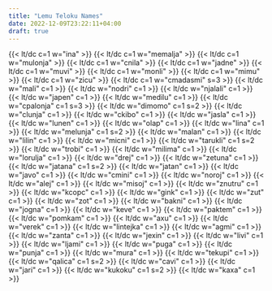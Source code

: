 ```yaml
---
title: "Lemu Teloku Names"
date: 2022-12-09T23:22:11+04:00
draft: true
---
```


{{< lt/dc c=1 w="ina" >}}
{{< lt/dc c=1 w="memalja" >}}
{{< lt/dc c=1 w="mulonja" >}}
{{< lt/dc c=1 w="cnila" >}}
{{< lt/dc c=1 w="jadne" >}}
{{< lt/dc c=1 w="muvi" >}}
{{< lt/dc c=1 w="monli" >}}
{{< lt/dc c=1 w="mimu" >}}
{{< lt/dc c=1 w="zicu" >}}
{{< lt/dc c=1 w="cmadasmi" s=3 >}}
{{< lt/dc w="mali" c=1 >}}
{{< lt/dc w="nodri" c=1 >}}
{{< lt/dc w="njalali" c=1 >}}
{{< lt/dc w="japen" c=1 >}}
{{< lt/dc w="medilu" c=1 >}}
{{< lt/dc w="cpalonja" c=1 s=3 >}}
{{< lt/dc w="dimomo" c=1 s=2 >}}
{{< lt/dc w="clunja" c=1 >}}
{{< lt/dc w="ckibo" c=1 >}}
{{< lt/dc w="jasla" c=1 >}}
{{< lt/dc w="lunen" c=1 >}}
{{< lt/dc w="olap" c=1 >}}
{{< lt/dc w="lina" c=1 >}}
{{< lt/dc w="melunja" c=1 s=2 >}}
{{< lt/dc w="malan" c=1 >}}
{{< lt/dc w="lilin" c=1 >}}
{{< lt/dc w="micni" c=1 >}}
{{< lt/dc w="tarukli" c=1 s=2 >}}
{{< lt/dc w="trobi" c=1 >}}
{{< lt/dc w="milima" c=1 >}}
{{< lt/dc w="lorulja" c=1 >}}
{{< lt/dc w="drej" c=1 >}}
{{< lt/dc w="zetuna" c=1 >}}
{{< lt/dc w="jatana" c=1 s=2 >}}
{{< lt/dc w="jatan" c=1 >}}
{{< lt/dc w="javo" c=1 >}}
{{< lt/dc w="cmini" c=1 >}}
{{< lt/dc w="noroj" c=1 >}}
{{< lt/dc w="alej" c=1 >}}
{{< lt/dc w="misoj" c=1 >}}
{{< lt/dc w="znutru" c=1 >}}
{{< lt/dc w="kcopc" c=1 >}}
{{< lt/dc w="gink" c=1 >}}
{{< lt/dc w="zut" c=1 >}}
{{< lt/dc w="zot" c=1 >}}
{{< lt/dc w="bakni" c=1 >}}
{{< lt/dc w="jogna" c=1 >}}
{{< lt/dc w="keve" c=1 >}}
{{< lt/dc w="paktem" c=1 >}}
{{< lt/dc w="pomkam" c=1 >}}
{{< lt/dc w="axu" c=1 >}}
{{< lt/dc w="verek" c=1 >}}
{{< lt/dc w="lintejka" c=1 >}}
{{< lt/dc w="agmi" c=1 >}}
{{< lt/dc w="zanta" c=1 >}}
{{< lt/dc w="jexin" c=1 >}}
{{< lt/dc w="livi" c=1 >}}
{{< lt/dc w="ljami" c=1 >}}
{{< lt/dc w="puga" c=1 >}}
{{< lt/dc w="punja" c=1 >}}
{{< lt/dc w="mura" c=1 >}}
{{< lt/dc w="tekupi" c=1 >}}
{{< lt/dc w="qalica" c=1 s=2 >}}
{{< lt/dc w="cavi" c=1 >}}
{{< lt/dc w="jari" c=1 >}}
{{< lt/dc w="kukoku" c=1 s=2 >}}
{{< lt/dc w="kaxa" c=1 >}}